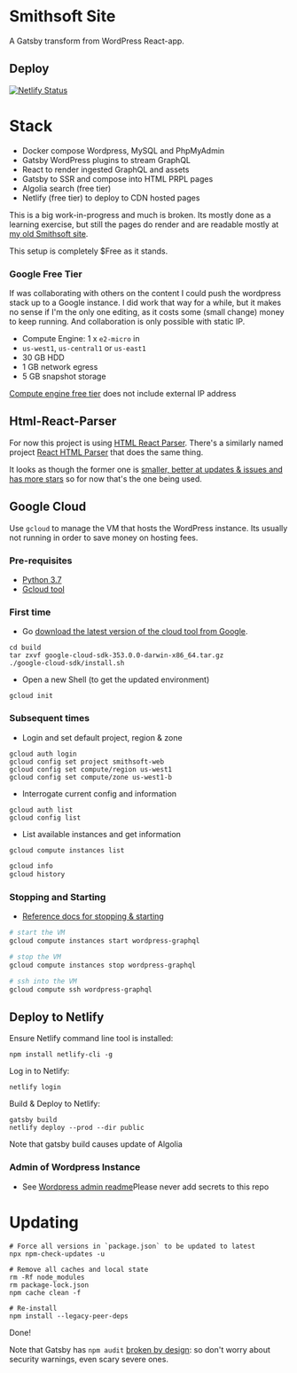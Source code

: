 # Smithsoft Site

A Gatsby transform from WordPress React-app.

## Deploy

[![Netlify Status](https://api.netlify.com/api/v1/badges/199337a3-0930-4b9f-8d67-043d33643661/deploy-status)](https://app.netlify.com/sites/vigilant-euler-79203e/deploys)

# Stack

* Docker compose Wordpress, MySQL and PhpMyAdmin
* Gatsby WordPress plugins to stream GraphQL
* React to render ingested GraphQL and assets
* Gatsby to SSR and compose into HTML PRPL pages
* Algolia search (free tier)
* Netlify (free tier) to deploy to CDN hosted pages

This is a big work-in-progress and much is broken.  Its mostly done as a learning exercise, but still the pages do render and are readable mostly at [my old Smithsoft site](https://smithsoft.au).

This setup is completely $Free as it stands. 

### Google Free Tier

If was collaborating with others on the content I could push the wordpress stack up to a Google instance.  I did work that way for a while, but it makes no sense if I'm the only one editing, as it costs some (small change) money to keep running. And collaboration is only possible with static IP.

* Compute Engine: 1 x `e2-micro` in
* `us-west1`, `us-central1` or `us-east1`
* 30 GB HDD
* 1 GB network egress
* 5 GB snapshot storage

[Compute engine free tier](https://cloud.google.com/free/docs/gcp-free-tier?hl=fi#free-tier-usage-limits) does not include external IP address

## Html-React-Parser

For now this project is using [HTML React Parser](https://github.com/remarkablemark/html-react-parser).  There's a similarly named project [React HTML Parser](https://github.com/wrakky/react-html-parser) that does the same thing.

It looks as though the former one is [smaller, better at updates & issues and has more stars](https://www.npmtrends.com/html-react-parser-vs-react-html-parser-vs-react-render-html) so for now that's the one being used.

## Google Cloud

Use `gcloud` to manage the VM that hosts the WordPress instance.  Its usually not running in order to save money on hosting fees.

### Pre-requisites

* [Python 3.7](https://www.freecodecamp.org/news/python-version-on-mac-update/)
* [Gcloud tool](https://cloud.google.com/sdk/docs/quickstart)

### First time

* Go [download the latest version of the cloud tool from Google](https://cloud.google.com/sdk/docs/quickstart#installing_the_latest_version).

```
cd build
tar zxvf google-cloud-sdk-353.0.0-darwin-x86_64.tar.gz
./google-cloud-sdk/install.sh
```

* Open a new Shell (to get the updated environment)

```
gcloud init
```

### Subsequent times

* Login and set default project, region & zone

```
gcloud auth login
gcloud config set project smithsoft-web
gcloud config set compute/region us-west1
gcloud config set compute/zone us-west1-b
```

* Interrogate current config and information

```
gcloud auth list
gcloud config list
```

* List available instances and get information

```sh
gcloud compute instances list
```

```sh
gcloud info
gcloud history
```

### Stopping and Starting

* [Reference docs for stopping & starting](https://cloud.google.com/compute/docs/instances/stop-start-instance#gcloud_1)


```sh
# start the VM
gcloud compute instances start wordpress-graphql
```

```sh
# stop the VM
gcloud compute instances stop wordpress-graphql
```

```sh
# ssh into the VM
gcloud compute ssh wordpress-graphql
```

## Deploy to Netlify

Ensure Netlify command line tool is installed:

```
npm install netlify-cli -g
```

Log in to Netlify:

```
netlify login
```

Build & Deploy to Netlify:

```
gatsby build
netlify deploy --prod --dir public
```

Note that gatsby build causes update of Algolia

### Admin of Wordpress Instance

* See [Wordpress admin readme](wordpress-admin.md)Please never add secrets to this repo

# Updating

```
# Force all versions in `package.json` to be updated to latest
npx npm-check-updates -u

# Remove all caches and local state
rm -Rf node_modules
rm package-lock.json
npm cache clean -f 

# Re-install 
npm install --legacy-peer-deps
```

Done!

Note that Gatsby has `npm audit` [broken by design](https://github.com/gatsbyjs/gatsby/discussions/28852#discussioncomment-1898696): so don't worry about security warnings, even scary severe ones.

